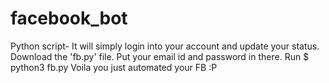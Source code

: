 # facebook_bot
Python script- It will simply login into your account and update your status.</br>
Download the 'fb.py' file.
Put your email id and password in there.
Run 
  $ python3 fb.py
Voila you just automated your FB :P
